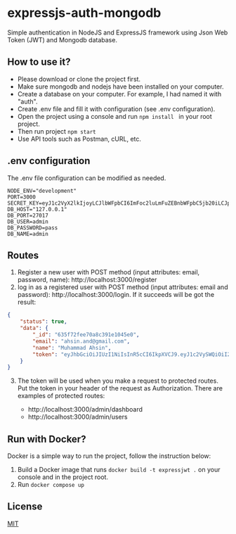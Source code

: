 # expressjs-auth-mongodb
Simple authentication in NodeJS and ExpressJS framework using Json Web Token (JWT) and Mongodb database.

## How to use it?
* Please download or clone the project first.
* Make sure mongodb and nodejs have been installed on your computer.
* Create a database on your computer. For example, I had named it with "auth".
* Create .env file and fill it with configuration (see .env configuration).
* Open the project using a console and run ```npm install ``` in your root project.
* Then run project ```npm start ```
* Use API tools such as Postman, cURL, etc.

## .env configuration
The .env file configuration can be modified as needed.
```
NODE_ENV="development"
PORT=3000
SECRET_KEY=eyJ1c2VyX2lkIjoyLCJlbWFpbCI6ImFoc2luLmFuZEBnbWFpbC5jb20iLCJpYXQiOjE2NjM5MTcwNjEsImV4c
DB_HOST="127.0.0.1"
DB_PORT=27017
DB_USER=admin
DB_PASSWORD=pass
DB_NAME=admin
```

## Routes

1. Register a new user with POST method (input attributes: email, password, name): http://localhost:3000/register 
2. log in as a registered user with POST method (input attributes: email and password): http://localhost:3000/login. If it succeeds will be got the result:
```json
{
    "status": true,
    "data": {
        "_id": "635f72fee70a8c391e1045e0",
        "email": "ahsin.and@gmail.com",
        "name": "Muhammad Ahsin",
        "token": "eyJhbGciOiJIUzI1NiIsInR5cCI6IkpXVCJ9.eyJ1c2VySWQiOiI2MzVmNzJmZWU3MGE4YzM5MWUxMDQ1ZTAiLCJlbWFpbCI6ImFoc2luLmFuZEBnbWFpbC5jb20iLCJpYXQiOjE2NjcyMDE4ODYsImV4cCI6MTY2NzI4ODI4Nn0.w0yvBDGdbPAGLn6ZcIxiyo02atIc_iWmnJ_akscCoPk"
    }
}
```

3. The token will be used when you make a request to protected routes. Put the token in your header of the request as Authorization. There are examples of protected routes:

    * http://localhost:3000/admin/dashboard
    * http://localhost:3000/admin/users


## Run with Docker?
Docker is a simple way to run the project, follow the instruction below:
1. Build a Docker image that runs ```docker build -t expressjwt .``` on your console and in the project root.
2. Run ```docker compose up```


## License

  [MIT](LICENSE)